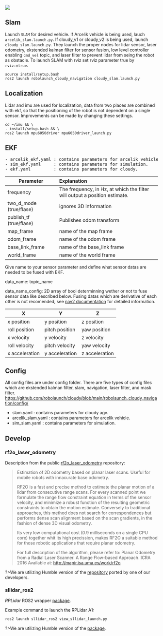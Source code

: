 ![](https://turtlebot.github.io/turtlebot4-user-manual/tutorials/media/rviz_slam.png)

## Slam

Launch `SLAM` for desired vehicle. If Arcelik vehicle is being used, lauch `arcelik_slam.launch.py`. If cloudy_v1 or cloudy_v2 is being used, launch `cloudy_slam.launch.py`. They launch the proper nodes for lidar sensor, laser odometry, ekstended kalman filter for sensor fusion, low level controller enabling `cmd_vel` topic, and laser filter to prevent lidar from seing the robot as obstacle. To launch SLAM with rviz set rviz parameter true by `rviz:=true`.

    source install/setup.bash
    ros2 launch robolaunch_cloudy_navigation cloudy_slam.launch.py


## Localization

Lidar and imu are used for localization, data from two places are combined with ekf, so that the positioning of the robot is not dependent on a single sensor. Improvements can be made by changing these settings.

    cd ~/imu && \
    . install/setup.bash && \
    ros2 launch mpu6050driver mpu6050driver_launch.py

## EKF
<pre>
- arcelik_ekf.yaml : contains parameters for arcelik vehicle.
- sim_ekf.yaml     : contains parameters for simulation.
- ekf.yaml         : contains parameters for cloudy.
</pre>

| Parameter              |      Explanation            | 
|------------------------|:---------------------------|
| frequency              |  The frequency, in Hz, at which the filter  will output a position estimate.                       |
| two_d_mode (true/flase)|    ignores 3D information   |
| publish_tf (true/flase)| Publishes odom transform    |
| map_frame              | name of the map frame       |
| odom_frame             | name of the odom frame      |
| base_link_frame        | name of the base_link frame |
| world_frame            | name of the world frame     |


Give name to your sensor parameter and define what sensor datas are needed to be fused with EKF.

data_name: topic_name

data_name_config: 2D array of bool determinning wether or not to fuse sensor data like described below. Fusing datas which are derivative of each other is not recomended, see <a href="https://navigation.ros.org/setup_guides/odom/setup_odom.html">nav2 documentation</a> for detailed information. 

|       X         |        Y        |        Z       | 
|-----------------|-----------------|----------------|
| x position      |  y position     |  z position    |
| roll position   |  pitch position |  yaw position  |
| x velocity      |  y velocity     |  z velocity    |
| roll velocity   |  pitch velocity |  yaw velocity  |
| x acceleration  |  y acceleration |  z acceleration|


## Config

All config files are under config folder. There are five types of config files which are ekstended kalman filter, slam, navigation, laser filter, and mask filter.</br>
https://github.com/robolaunch/cloudy/blob/main/robolaunch_cloudy_navigation/config/

- slam.yaml         : contains parameters for cloudy agv.
- arcelik_slam.yaml : contains parameters for arcelik vehicle.
- sim_slam.yaml     : contains parameters for simulation.

## Develop

### rf2o_laser_odometry
Description from the public [rf2o_laser_odometry](https://github.com/MAPIRlab/rf2o_laser_odometry) repository:

>Estimation of 2D odometry based on planar laser scans. Useful for mobile robots with innacurate base odometry.
>
>RF2O is a fast and precise method to estimate the planar motion of a lidar from consecutive range scans. For every scanned point we formulate the range flow constraint equation in terms of the sensor velocity, and minimize a robust function of the resulting geometric constraints to obtain the motion estimate. Conversely to traditional approaches, this method does not search for correspondences but performs dense scan alignment based on the scan gradients, in the fashion of dense 3D visual odometry.
>
>Its very low computational cost (0.9 milliseconds on a single CPU core) together whit its high precission, makes RF2O a suitable method for those robotic applications that require planar odometry.
>
>For full description of the algorithm, please refer to: Planar Odometry from a Radial Laser Scanner. A Range Flow-based Approach. ICRA 2016 Available at: http://mapir.isa.uma.es/work/rf2o

?>We are utilizing Humble version of the [repository](https://github.com/MAPIRlab/rf2o_laser_odometry/pull/34) ported by one of our developers.

### sllidar_ros2

_RPLidar_ ROS2 wrapper [package](https://github.com/Slamtec/sllidar_ros2). 

Example command to launch the RPLidar A1: 
```bash
ros2 launch sllidar_ros2 view_sllidar_launch.py
```

?>We are utilizing Humble version of the [package](https://github.com/Slamtec/sllidar_ros2/pull/15).